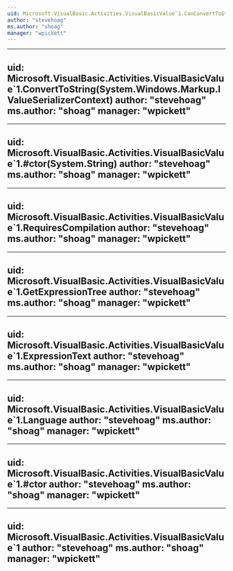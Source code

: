 ```yaml
---
uid: Microsoft.VisualBasic.Activities.VisualBasicValue`1.CanConvertToString(System.Windows.Markup.IValueSerializerContext)
author: "stevehoag"
ms.author: "shoag"
manager: "wpickett"
---
```


---
uid: Microsoft.VisualBasic.Activities.VisualBasicValue`1.ConvertToString(System.Windows.Markup.IValueSerializerContext)
author: "stevehoag"
ms.author: "shoag"
manager: "wpickett"
---

---
uid: Microsoft.VisualBasic.Activities.VisualBasicValue`1.#ctor(System.String)
author: "stevehoag"
ms.author: "shoag"
manager: "wpickett"
---

---
uid: Microsoft.VisualBasic.Activities.VisualBasicValue`1.RequiresCompilation
author: "stevehoag"
ms.author: "shoag"
manager: "wpickett"
---

---
uid: Microsoft.VisualBasic.Activities.VisualBasicValue`1.GetExpressionTree
author: "stevehoag"
ms.author: "shoag"
manager: "wpickett"
---

---
uid: Microsoft.VisualBasic.Activities.VisualBasicValue`1.ExpressionText
author: "stevehoag"
ms.author: "shoag"
manager: "wpickett"
---

---
uid: Microsoft.VisualBasic.Activities.VisualBasicValue`1.Language
author: "stevehoag"
ms.author: "shoag"
manager: "wpickett"
---

---
uid: Microsoft.VisualBasic.Activities.VisualBasicValue`1.#ctor
author: "stevehoag"
ms.author: "shoag"
manager: "wpickett"
---

---
uid: Microsoft.VisualBasic.Activities.VisualBasicValue`1
author: "stevehoag"
ms.author: "shoag"
manager: "wpickett"
---
